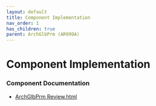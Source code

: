 ```yaml
---
layout: default
title: Component Implementation
nav_order: 1
has_children: true
parent: ArchGlbPrm (AR999A)
---
```

# Component Implementation
### Component Documentation

- [ArchGlbPrm Review.html](doc/ArchGlbPrm%20Review.html)

